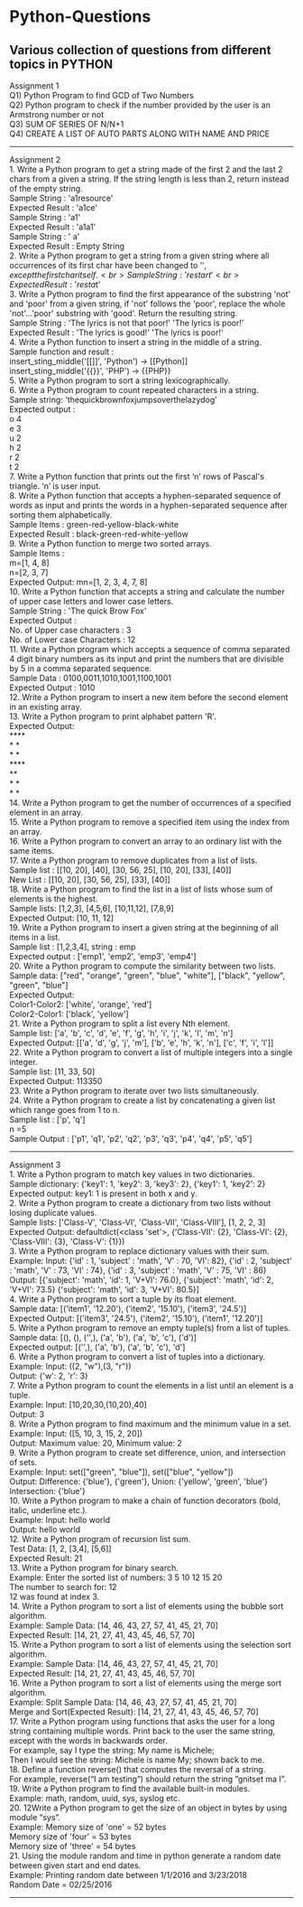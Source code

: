 # Python-Questions
Various collection of questions from different topics in PYTHON 
-------------------------------------------------------------------------------------------------------------

Assignment 1 
<br>
Q1) Python Program to find GCD of Two Numbers
<br>
Q2) Python program to check if the number provided by the user is an Armstrong number or not
<br>
Q3) SUM OF SERIES OF N/N+1
<br>
Q4) CREATE A LIST OF AUTO PARTS ALONG WITH NAME AND PRICE

-------------------------------------------------------------------------------------------------------------

Assignment 2
<br>1. Write a Python program to get a string made of the first 2 and the last 2 chars from a given a string.
If the string length is less than 2, return instead of the empty string.
<br>Sample String : 'a1resource'
<br>Expected Result : 'a1ce'
<br>Sample String : 'a1'
<br>Expected Result : 'a1a1'
<br>Sample String : ' a'
<br>Expected Result : Empty String
<br>2. Write a Python program to get a string from a given string where all occurrences of its first char have
been changed to '$', except the first char itself.
<br>Sample String : 'restart'
<br>Expected Result : 'resta$t'
<br>3. Write a Python program to find the first appearance of the substring 'not' and 'poor' from a given
string, if 'not' follows the 'poor', replace the whole 'not'...'poor' substring with 'good'. Return the
resulting string.
<br>Sample String : 'The lyrics is not that poor!'
'The lyrics is poor!'
<br>Expected Result : 'The lyrics is good!'
'The lyrics is poor!'
<br>4. Write a Python function to insert a string in the middle of a string.
<br>Sample function and result :
<br>insert_sting_middle('[[]]', 'Python') -> [[Python]]
<br>insert_sting_middle('{{}}', 'PHP') -> {{PHP}}
<br>5. Write a Python program to sort a string lexicographically.
<br>6. Write a Python program to count repeated characters in a string.
<br>Sample string: 'thequickbrownfoxjumpsoverthelazydog'
<br>Expected output :
<br>o 4
<br>e 3
<br>u 2
<br>h 2
<br>r 2
<br>t 2
<br>7. Write a Python function that prints out the first ‘n’ rows of Pascal's triangle. ‘n’ is user input.
<br>8. Write a Python function that accepts a hyphen-separated sequence of words as input and prints the
words in a hyphen-separated sequence after sorting them alphabetically.
<br>Sample Items : green-red-yellow-black-white
<br>Expected Result : black-green-red-white-yellow
<br>9. Write a Python function to merge two sorted arrays.
<br>Sample Items :
<br>m=[1, 4, 8]
<br>n=[2, 3, 7]
<br>Expected Output: mn=[1, 2, 3, 4, 7, 8]
<br>10. Write a Python function that accepts a string and calculate the number of upper case letters and
lower case letters.
<br>Sample String : 'The quick Brow Fox'
<br>Expected Output :
<br>No. of Upper case characters : 3
<br>No. of Lower case Characters : 12
<br>11. Write a Python program which accepts a sequence of comma separated 4 digit binary numbers as
its input and print the numbers that are divisible by 5 in a comma separated sequence.
<br>Sample Data : 0100,0011,1010,1001,1100,1001
<br>Expected Output : 1010
<br>12. Write a Python program to insert a new item before the second element in an existing array.
<br>13. Write a Python program to print alphabet pattern 'R'.
<br>Expected Output:
<br>****
<br>*   *
<br>*   *
<br>****
<br>**
<br>* *
<br>*  *
<br>14. Write a Python program to get the number of occurrences of a specified element in an array.
<br>15. Write a Python program to remove a specified item using the index from an array.
<br>16. Write a Python program to convert an array to an ordinary list with the same items.
<br>17. Write a Python program to remove duplicates from a list of lists.
<br>Sample list : [[10, 20], [40], [30, 56, 25], [10, 20], [33], [40]]
<br>New List : [[10, 20], [30, 56, 25], [33], [40]]
<br>18. Write a Python program to find the list in a list of lists whose sum of elements is the highest.
<br>Sample lists: [1,2,3], [4,5,6], [10,11,12], [7,8,9]
<br>Expected Output: [10, 11, 12]
<br>19. Write a Python program to insert a given string at the beginning of all items in a list.
<br>Sample list : [1,2,3,4], string : emp
<br>Expected output : ['emp1', 'emp2', 'emp3', 'emp4']
<br>20. Write a Python program to compute the similarity between two lists.
<br>Sample data: ["red", "orange", "green", "blue", "white"], ["black", "yellow", "green", "blue"]
<br>Expected Output:
<br>Color1-Color2: ['white', 'orange', 'red']
<br>Color2-Color1: ['black', 'yellow']
<br>21. Write a Python program to split a list every Nth element.
<br>Sample list: ['a', 'b', 'c', 'd', 'e', 'f', 'g', 'h', 'i', 'j', 'k', 'l', 'm', 'n']
<br>Expected Output: [['a', 'd', 'g', 'j', 'm'], ['b', 'e', 'h', 'k', 'n'], ['c', 'f', 'i', 'l']]
<br>22. Write a Python program to convert a list of multiple integers into a single integer.
<br>Sample list: [11, 33, 50]
<br>Expected Output: 113350
<br>23. Write a Python program to iterate over two lists simultaneously.
<br>24. Write a Python program to create a list by concatenating a given list which range goes from 1 to n.
<br>Sample list : ['p', 'q']
<br>n =5
<br>Sample Output : ['p1', 'q1', 'p2', 'q2', 'p3', 'q3', 'p4', 'q4', 'p5', 'q5']

-------------------------------------------------------------------------------------------------------------

Assignment 3
<br>1. Write a Python program to match key values in two dictionaries.
<br>Sample dictionary: {'key1': 1, 'key2': 3, 'key3': 2}, {'key1': 1, 'key2': 2}
<br>Expected output: key1: 1 is present in both x and y.
<br>2. Write a Python program to create a dictionary from two lists without losing duplicate values. 
<br>Sample lists: ['Class-V', 'Class-VI', 'Class-VII', 'Class-VIII'], [1, 2, 2, 3]
<br>Expected Output: defaultdict(<class 'set'>, {'Class-VII': {2}, 'Class-VI': {2}, 'Class-VIII': {3}, 
'Class-V': {1}})
<br>3. Write a Python program to replace dictionary values with their sum.
<br>Example: Input: {'id' : 1, 'subject' : 'math', 'V' : 70, 'VI': 82},
 {'id' : 2, 'subject' : 'math', 'V' : 73, 'VI' : 74},
 {'id' : 3, 'subject' : 'math', 'V' : 75, 'VI' : 86}
 <br>Output: [{'subject': 'math', 'id': 1, 'V+VI': 76.0}, 
 {'subject': 'math', 'id': 2, 'V+VI': 73.5} 
 {'subject': 'math', 'id': 3, 'V+VI': 80.5}]
<br>4. Write a Python program to sort a tuple by its float element. 
<br>Sample data: [('item1', '12.20'), ('item2', '15.10'), ('item3', '24.5')]
<br>Expected Output: [('item3', '24.5'), ('item2', '15.10'), ('item1', '12.20')] 
<br>5. Write a Python program to remove an empty tuple(s) from a list of tuples.
<br>Sample data: [(), (), ('',), ('a', 'b'), ('a', 'b', 'c'), ('d')]
<br>Expected output: [('',), ('a', 'b'), ('a', 'b', 'c'), 'd'] 
<br>6. Write a Python program to convert a list of tuples into a dictionary.
<br>Example: Input: ((2, "w"),(3, "r"))
<br> Output: {'w': 2, 'r': 3}
<br>7. Write a Python program to count the elements in a list until an element is a tuple.
<br>Example: Input: [10,20,30,(10,20),40]
<br> Output: 3
<br>8. Write a Python program to find maximum and the minimum value in a set.
<br>Example: Input: ([5, 10, 3, 15, 2, 20])
<br>Output: Maximum value: 20, Minimum value: 2
<br>9. Write a Python program to create set difference, union, and intersection of sets.
<br>Example: Input: set(["green", "blue"]), set(["blue", "yellow"])
 <br>Output: Difference: {'blue'}, {'green'}, Union: {'yellow', 'green', 'blue'} 
 Intersection: {'blue'}
<br>10. Write a Python program to make a chain of function decorators (bold, italic, underline etc.).
<br>Example: Input: hello world 
<br>Output: hello world
<br>12. Write a Python program of recursion list sum. 
<br>Test Data: [1, 2, [3,4], [5,6]]
<br>Expected Result: 21
<br>13. Write a Python program for binary search.
<br>Example: Enter the sorted list of numbers: 3 5 10 12 15 20
<br> The number to search for: 12
 <br>12 was found at index 3.
<br>14. Write a Python program to sort a list of elements using the bubble sort algorithm.
<br>Example: Sample Data: [14, 46, 43, 27, 57, 41, 45, 21, 70]
<br>Expected Result: [14, 21, 27, 41, 43, 45, 46, 57, 70]
<br>15. Write a Python program to sort a list of elements using the selection sort algorithm.
<br>Example: Sample Data: [14, 46, 43, 27, 57, 41, 45, 21, 70]
<br>Expected Result: [14, 21, 27, 41, 43, 45, 46, 57, 70]
<br>16. Write a Python program to sort a list of elements using the merge sort algorithm.
<br>Example: Split Sample Data: [14, 46, 43, 27, 57, 41, 45, 21, 70]
<br>Merge and Sort(Expected Result): [14, 21, 27, 41, 43, 45, 46, 57, 70] 
<br>17. Write a Python program using functions that asks the user for a long string containing multiple 
words. Print back to the user the same string, except with the words in backwards order. 
<br>For example, say I type the string: My name is Michele; 
<br>Then I would see the string: Michele is 
name My; shown back to me.
<br>18. Define a function reverse() that computes the reversal of a string. 
<br>For example, reverse(“I am testing”) should return the string ”gnitset ma I”.
<br>19. Write a Python program to find the available built-in modules. 
<br>Example: math, random, uuid, sys, syslog etc. 
<br>20. 12Write a Python program to get the size of an object in bytes by using module “sys”.
<br>Example: Memory size of 'one' = 52 bytes
<br> Memory size of 'four' = 53 bytes
<br> Memory size of 'three' = 54 bytes
<br>21. Using the module random and time in python generate a random date between given start and end 
dates.
<br>Example: Printing random date between 1/1/2016 and 3/23/2018
<br> Random Date = 02/25/2016
<br>

-------------------------------------------------------------------------------------------------------------

